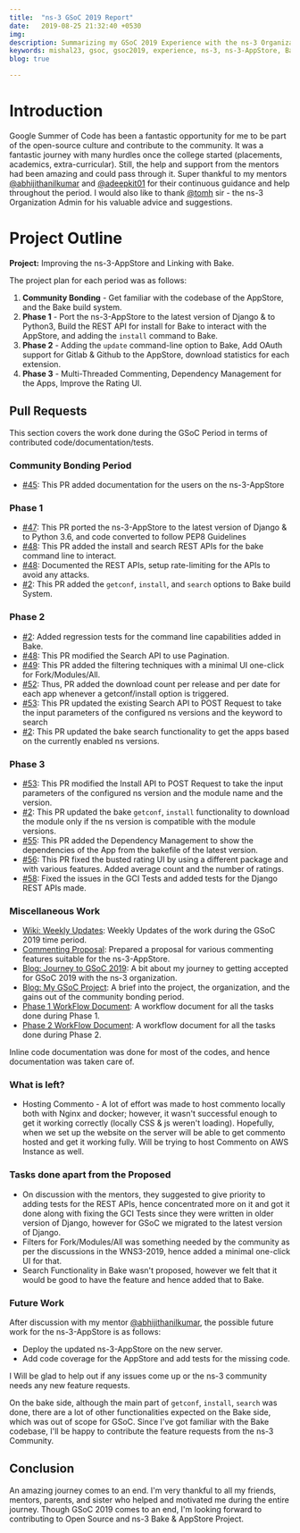 ```yaml
---
title:  "ns-3 GSoC 2019 Report"
date:   2019-08-25 21:32:40 +0530
img:
description: Summarizing my GSoC 2019 Experience with the ns-3 Organization and my mentors. 
keywords: mishal23, gsoc, gsoc2019, experience, ns-3, ns-3-AppStore, Bake, open-source
blog: true

---
```


# Introduction

Google Summer of Code has been a fantastic opportunity for me to be part of the open-source culture and contribute to the community. It was a fantastic journey with many hurdles once the college started (placements, academics, extra-curricular). Still, the help and support from the mentors had been amazing and could pass through it. Super thankful to my mentors [@abhijithanilkumar](https://github.com/abhijithanilkumar/) and [@adeepkit01](https://github.com/adeepkit01) for their continuous guidance and help throughout the period. I would also like to thank [@tomh](http://www.tomh.org/) sir - the ns-3 Organization Admin for his valuable advice and suggestions.

# Project Outline

**Project:** Improving the ns-3-AppStore and Linking with Bake.

The project plan for each period was as follows:

1. **Community Bonding** - Get familiar with the codebase of the AppStore, and the Bake build system.
2. **Phase 1** - Port the ns-3-AppStore to the latest version of Django & to Python3, Build the REST API for install for Bake to interact with the AppStore, and adding the `install` command to Bake.
3. **Phase 2** - Adding the `update` command-line option to Bake, Add OAuth support for Gitlab & Github to the AppStore, download statistics for each extension.
4. **Phase 3** - Multi-Threaded Commenting, Dependency Management for the Apps, Improve the Rating UI.

## Pull Requests

This section covers the work done during the GSoC Period in terms of contributed code/documentation/tests.

### Community Bonding Period

- [#45](https://github.com/abhijithanilkumar/ns-3-AppStore/pull/45): This PR added documentation for the users on the ns-3-AppStore

### Phase 1

- [#47](https://github.com/abhijithanilkumar/ns-3-AppStore/pull/47): This PR ported the ns-3-AppStore to the latest version of Django & to Python 3.6, and code converted to follow PEP8 Guidelines
- [#48](https://github.com/abhijithanilkumar/ns-3-AppStore/pull/48): This PR added the install and search REST APIs for the bake command line to interact.
- [#48](https://github.com/abhijithanilkumar/ns-3-AppStore/pull/48): Documented the REST APIs, setup rate-limiting for the APIs to avoid any attacks.
- [#2](https://gitlab.com/nsnam/bake/merge_requests/2): This PR added the `getconf`, `install`, and `search` options to Bake build System.

### Phase 2

- [#2](https://gitlab.com/nsnam/bake/merge_requests/2): Added regression tests for the command line capabilities added in Bake.
- [#48](https://github.com/abhijithanilkumar/ns-3-AppStore/pull/48): This PR modified the Search API to use Pagination.
- [#49](https://github.com/abhijithanilkumar/ns-3-AppStore/pull/49): This PR added the filtering techniques with a minimal UI one-click for Fork/Modules/All.
- [#52](https://github.com/abhijithanilkumar/ns-3-AppStore/pull/52): Thus, PR added the download count per release and per date for each app whenever a getconf/install option is triggered.
- [#53](https://github.com/abhijithanilkumar/ns-3-AppStore/pull/53): This PR updated the existing Search API to POST Request to take the input parameters of the configured ns versions and the keyword to search
- [#2](https://gitlab.com/nsnam/bake/merge_requests/2): This PR updated the bake search functionality to get the apps based on the currently enabled ns versions. 


### Phase 3

- [#53](https://github.com/abhijithanilkumar/ns-3-AppStore/pull/53): This PR modified the Install API to POST Request to take the input parameters of the configured ns version and the module name and the version.
- [#2](https://gitlab.com/nsnam/bake/merge_requests/2): This PR updated the bake `getconf`, `install` functionality to download the module only if the ns version is compatible with the module versions.
- [#55](https://github.com/abhijithanilkumar/ns-3-AppStore/pull/55): This PR added the Dependency Management to show the dependencies of the App from the bakefile of the latest version.
- [#56](https://github.com/abhijithanilkumar/ns-3-AppStore/pull/56): This PR fixed the busted rating UI by using a different package and with various features. Added average count and the number of ratings.
- [#58](https://github.com/abhijithanilkumar/ns-3-AppStore/pull/58): Fixed the issues in the GCI Tests and added tests for the Django REST APIs made.

### Miscellaneous Work

- [Wiki: Weekly Updates](https://www.nsnam.org/wiki/GSOC2019AppStore): Weekly Updates of the work during the GSoC 2019 time period.
- [Commenting Proposal](https://docs.google.com/document/d/1GBUEQYbSuYFPxoKXJLZaqhRlh0xkNwizFPmNVWEmi5Y/edit?usp=sharing): Prepared a proposal for various commenting features suitable for the ns-3-AppStore.
- [Blog: Journey to GSoC 2019](https://mishal23.github.io/journey-to-gsoc-2019/): A bit about my journey to getting accepted for GSoC 2019 with the ns-3 organization. 
- [Blog: My GSoC Project](https://mishal23.github.io/my-gsoc-project/): A brief into the project, the organization, and the gains out of the community bonding period.
- [Phase 1 WorkFlow Document](https://docs.google.com/document/d/1urES5k0sJl24u2RE7dkpNdGaISCSvdvEKEDp5h5lYgA/edit?usp=sharing): A workflow document for all the tasks done during Phase 1.
- [Phase 2 WorkFlow Document](https://docs.google.com/document/d/1PXJUNT2Er2s8jyFOE2VeAjlXGl7ZwUoQFuryH5VYfBE/edit?usp=sharing): A workflow document for all the tasks done during Phase 2.

Inline code documentation was done for most of the codes, and hence documentation was taken care of.

### What is left?

- Hosting Commento - A lot of effort was made to host commento locally both with Nginx and docker; however, it wasn't successful enough to get it working correctly (locally CSS & js weren't loading). Hopefully, when we set up the website on the server will be able to get commento hosted and get it working fully. Will be trying to host Commento on AWS Instance as well.

### Tasks done apart from the Proposed

- On discussion with the mentors, they suggested to give priority to adding tests for the REST APIs, hence concentrated more on it and got it done along with fixing the GCI Tests since they were written in older version of Django, however for GSoC we migrated to the latest version of Django.
- Filters for Fork/Modules/All was something needed by the community as per the discussions in the WNS3-2019, hence added a minimal one-click UI for that.
- Search Functionality in Bake wasn't proposed, however we felt that it would be good to have the feature and hence added that to Bake.

### Future Work

After discussion with my mentor [@abhijithanilkumar](https://github.com/abhijithanilkumar/), the possible future work for the ns-3-AppStore is as follows:
- Deploy the updated ns-3-AppStore on the new server.
- Add code coverage for the AppStore and add tests for the missing code.

I Will be glad to help out if any issues come up or the ns-3 community needs any new feature requests.

On the bake side, although the main part of `getconf`, `install`, `search` was done, there are a lot of other functionalities expected on the Bake side, which was out of scope for GSoC. Since I've got familiar with the Bake codebase, I'll be happy to contribute the feature requests from the ns-3 Community.

## Conclusion

An amazing journey comes to an end. I'm very thankful to all my friends, mentors, parents, and sister who helped and motivated me during the entire journey. Though GSoC 2019 comes to an end, I'm looking forward to contributing to Open Source and ns-3 Bake & AppStore Project.

[ns3-gsoc]: https://summerofcode.withgoogle.com/organizations/4845767460651008/
[gsoc-project]: https://summerofcode.withgoogle.com/projects/#5385832846852096
[ns-3website]: http://nsnam.org/
[ns-3project]: https://www.nsnam.org/wiki/GSOC2019Projects#Improving_the_ns-3_AppStore_and_linking_with_bake
